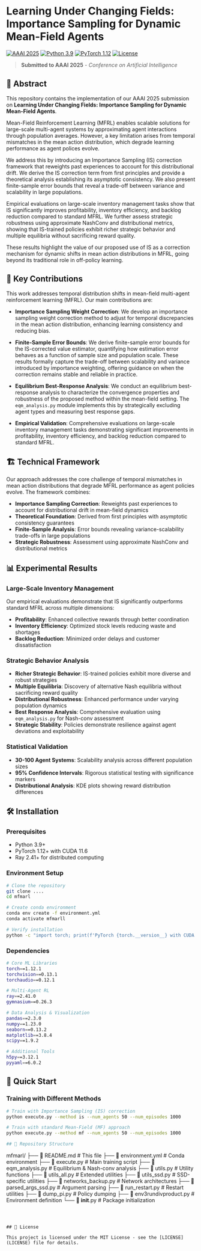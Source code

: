 # Learning Under Changing Fields: Importance Sampling for Dynamic Mean-Field Agents

[![AAAI 2025](https://img.shields.io/badge/AAAI-2025-blue.svg)](https://aaai.org/conference/aaai/aaai-25/)
[![Python 3.9](https://img.shields.io/badge/python-3.9-blue.svg)](https://www.python.org/downloads/release/python-390/)
[![PyTorch 1.12](https://img.shields.io/badge/PyTorch-1.12-red.svg)](https://pytorch.org/)
[![License](https://img.shields.io/badge/License-MIT-green.svg)](LICENSE)

> **Submitted to AAAI 2025** - *Conference on Artificial Intelligence*

## 📖 Abstract

This repository contains the implementation of our AAAI 2025 submission on **Learning Under Changing Fields: Importance Sampling for Dynamic Mean-Field Agents**. 

Mean-Field Reinforcement Learning (MFRL) enables scalable solutions for large-scale multi-agent systems by approximating agent interactions through population averages. However, a key limitation arises from temporal mismatches in the mean action distribution, which degrade learning performance as agent polices evolve. 

We address this by introducing an Importance Sampling (IS) correction framework that reweights past experiences to account for this distributional drift. We derive the IS correction term from first principles and provide a theoretical analysis establishing its asymptotic consistency. We also present finite-sample error bounds that reveal a trade-off between variance and scalability in large populations.

Empirical evaluations on large-scale inventory management tasks show that IS significantly improves profitability, inventory efficiency, and backlog reduction compared to standard MFRL. We further assess strategic robustness using approximate NashConv and distributional metrics, showing that IS-trained policies exhibit richer strategic behavior and multiple equilibria without sacrificing reward quality.

These results highlight the value of our proposed use of IS as a correction mechanism for dynamic shifts in mean action distributions in MFRL, going beyond its traditional role in off-policy learning.


## 🔬 Key Contributions

This work addresses temporal distribution shifts in mean-field multi-agent reinforcement learning (MFRL). Our main contributions are:

- **Importance Sampling Weight Correction**: We develop an importance sampling weight correction method to adjust for temporal discrepancies in the mean action distribution, enhancing learning consistency and reducing bias.

- **Finite-Sample Error Bounds**: We derive finite-sample error bounds for the IS-corrected value estimator, quantifying how estimation error behaves as a function of sample size and population scale. These results formally capture the trade-off between scalability and variance introduced by importance weighting, offering guidance on when the correction remains stable and reliable in practice.

- **Equilibrium Best-Response Analysis**: We conduct an equilibrium best-response analysis to characterize the convergence properties and robustness of the proposed method within the mean-field setting. The `eqm_analysis.py` module implements this by strategically excluding agent types and measuring best response gaps.

- **Empirical Validation**: Comprehensive evaluations on large-scale inventory management tasks demonstrating significant improvements in profitability, inventory efficiency, and backlog reduction compared to standard MFRL.

## 🏗️ Technical Framework

Our approach addresses the core challenge of temporal mismatches in mean action distributions that degrade MFRL performance as agent policies evolve. The framework combines:

- **Importance Sampling Correction**: Reweights past experiences to account for distributional drift in mean-field dynamics
- **Theoretical Foundation**: Derived from first principles with asymptotic consistency guarantees
- **Finite-Sample Analysis**: Error bounds revealing variance-scalability trade-offs in large populations
- **Strategic Robustness**: Assessment using approximate NashConv and distributional metrics

## 📊 Experimental Results

### Large-Scale Inventory Management
Our empirical evaluations demonstrate that IS significantly outperforms standard MFRL across multiple dimensions:

- **Profitability**: Enhanced collective rewards through better coordination
- **Inventory Efficiency**: Optimized stock levels reducing waste and shortages  
- **Backlog Reduction**: Minimized order delays and customer dissatisfaction

### Strategic Behavior Analysis
- **Richer Strategic Behavior**: IS-trained policies exhibit more diverse and robust strategies
- **Multiple Equilibria**: Discovery of alternative Nash equilibria without sacrificing reward quality
- **Distributional Robustness**: Enhanced performance under varying population dynamics
- **Best Response Analysis**: Comprehensive evaluation using `eqm_analysis.py` for Nash-conv assessment
- **Strategic Stability**: Policies demonstrate resilience against agent deviations and exploitability

### Statistical Validation
- **30-100 Agent Systems**: Scalability analysis across different population sizes
- **95% Confidence Intervals**: Rigorous statistical testing with significance markers
- **Distributional Analysis**: KDE plots showing reward distribution differences

## 🛠️ Installation

### Prerequisites
- Python 3.9+
- PyTorch 1.12+ with CUDA 11.6
- Ray 2.41+ for distributed computing

### Environment Setup
```bash
# Clone the repository
git clone ....
cd mfmarl

# Create conda environment
conda env create -f environment.yml
conda activate mfmarll

# Verify installation
python -c "import torch; print(f'PyTorch {torch.__version__} with CUDA: {torch.cuda.is_available()}')"
```

### Dependencies
```bash
# Core ML Libraries
torch==1.12.1
torchvision==0.13.1
torchaudio==0.12.1

# Multi-Agent RL
ray==2.41.0
gymnasium==0.26.3

# Data Analysis & Visualization
pandas==2.3.0
numpy==1.23.0
seaborn==0.13.2
matplotlib==3.8.4
scipy==1.9.2

# Additional Tools
h5py==3.12.1
pyyaml==6.0.2
```

## 🚀 Quick Start

### Training with Different Methods
```bash
# Train with Importance Sampling (IS) correction
python execute.py --method is --num_agents 50 --num_episodes 1000

# Train with standard Mean-Field (MF) approach  
python execute.py --method mf --num_agents 50 --num_episodes 1000

## 📁 Repository Structure

```
mfmarl/
├── 📄 README.md                    # This file
├── 📄 environment.yml              # Conda environment
├── 📄 execute.py                   # Main training script
├── 📄 eqm_analysis.py              # Equilibrium & Nash-conv analysis
├── 📄 utils.py                     # Utility functions
├── 📄 utils_all.py                # Extended utilities
├── 📄 utils_ssd.py                # SSD-specific utilities
├── 📄 networks_backup.py          # Network architectures
├── 📄 parsed_args_ssd.py          # Argument parsing
├── 📄 run_restart.py              # Restart utilities
├── 📄 dump_pi.py                  # Policy dumping
├── 📄 env3rundivproduct.py        # Environment definition
└── 📄 __init__.py                 # Package initialization
```



## 📜 License

This project is licensed under the MIT License - see the [LICENSE](LICENSE) file for details.

